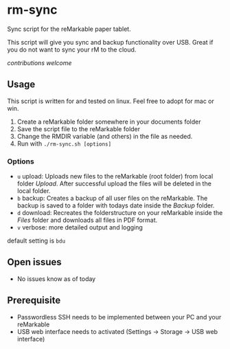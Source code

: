 # rm-sync

Sync script for the reMarkable paper tablet.

This script will give you sync and backup functionality over USB. Great if you do not want to sync your rM to the cloud.

_contributions welcome_

## Usage

This script is written for and tested on linux. Feel free to adopt for mac or win.

 1. Create a reMarkable folder somewhere in your documents folder
 2. Save the script file to the reMarkable folder
 3. Change the RMDIR variable (and others) in the file as needed.
 4. Run with `./rm-sync.sh [options]`
 
### Options

 * `u` upload: Uploads new files to the reMarkable (root folder) from local folder _Upload_. After successful upload the files will be deleted in the local folder.
 * `b` backup: Creates a backup of all user files on the reMarkable. The backup is saved to a folder with todays date inside the _Backup_ folder.
 * `d` download: Recreates the folderstructure on your reMarkable inside the _Files_ folder and downloads all files in PDF format.
 * `v` verbose: more detailed output and logging
 
 default setting is `bdu`

## Open issues

 * No issues know as of today

## Prerequisite

 * Passwordless SSH needs to be implemented between your PC and your reMarkable
 * USB web interface needs to activated (Settings -> Storage -> USB web interface)
